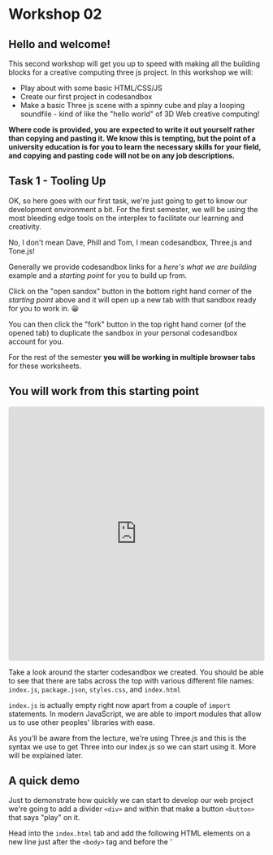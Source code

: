 # Workshop 02
## Hello and welcome!
This second workshop will get you up to speed with making all the building blocks for a creative computing three js project. In this workshop we will:
 - Play about with some basic HTML/CSS/JS 
 - Create our first project in codesandbox
 - Make a basic Three js scene with a spinny cube and play a looping soundfile - kind of like the "hello world" of 3D Web creative computing!

**Where code is provided, you are expected to write it out yourself rather than copying and pasting it. We know this is tempting, but the point of a university education is for you to learn the necessary skills for your field, and copying and pasting code will not be on any job descriptions.**
    

## Task 1 - Tooling Up
OK, so here goes with our first task, we're just going to get to know our development environment a bit. For the first semester, we will be using the most bleeding edge tools on the interplex to facilitate our learning and creativity. 

No, I don't mean Dave, Phill and Tom, I mean codesandbox, Three.js and Tone.js!

Generally we provide codesandbox links for a *here's what we are building* example and a *starting point* for you to build up from.

Click on the "open sandox" button in the bottom right hand corner of the *starting point* above and it will open up a new tab with that sandbox ready for you to work in. 😀 

You can then click the "fork" button in the top right hand corner (of the opened tab) to duplicate the sandbox in your personal codesandbox account for you.

For the rest of the semester **you will be working in multiple browser tabs** for these worksheets.

## You will work from this starting point 
<iframe src="https://codesandbox.io/embed/silly-hellman-3w4cz?fontsize=14&hidenavigation=1&theme=dark"
     style="width:100%; height:500px; border:0; border-radius: 4px; overflow:hidden;"
     title="CPC_W01_T01"
     allow="accelerometer; ambient-light-sensor; camera; encrypted-media; geolocation; gyroscope; hid; microphone; midi; payment; usb; vr; xr-spatial-tracking"
     sandbox="allow-forms allow-modals allow-popups allow-presentation allow-same-origin allow-scripts"
   ></iframe>
   
Take a look around the starter codesandbox we created. You should be able to see that there are tabs across the top with various different
    file names: `index.js`, `package.json`, `styles.css`, and `index.html`

`index.js` is actually empty right now apart from a couple of <code>import</code> statements. In modern JavaScript, we are able to import modules that allow us to use other peoples' libraries with ease.

As you'll be aware from the lecture, we're using Three.js and this is the syntax we use to get Three into our index.js so we can start using it. More will be explained later.

## A quick demo
Just to demonstrate how quickly we can start to develop our web project we're going to add a divider `<div>` and within that make a button `<button>` that says "play" on it.

Head into the `index.html` tab and add the following HTML elements on a new line just after the `<body>` tag and before the '<script>' tag:
  
```html
<div id="overlay">
	<button id="startButton">Play</button>
</div>
```
	
You should see a button appear saying "play" on it - that button won't do anything yet but you can see how quickly we can build an interface... You can also add a bunch of other HTML elements if you want to customise your page.
  
Now, as we talked about in the lecture, codesandbox is a development environment that kind of bridges the gap between prototyping playground and pro developers sharing ideas.

I'm not going to big it up too much but it's **RUDDY GREAT**

It gives us a fully functional development environment with nice code editor, embedded test-browser and console all within the comfy home of our favourite web browser.

We can also collaboratively edit code together, which in these remote-times is pretty incredible and will allow us to help you along the way. There are a whole lot of other features but let's just leave it there to stop me talking about how wonderful it is...

**Please now go to <a href="https://codesandbox.io/" target="_blank">codesandbox</a>** and create an account, we recommend using your UWE email but you can also use a personal one if you'd prefer.

# Task 2 - The Unholy Trinity: HTML/CSS/JavaScript

This is the basic "vanilla" starter that you get with codesandbox<

OK now we're going to do a few more steps just to display the current time:
 - Add another html `<div>` element in index.html with an id named "demo" **HINT:** try taking a look at task 1 to see how to do that, remember we need a pair of tags
 - You won't necessarily see anything yet but we're going to add our timer function
 - Now, in `index.js` (NOT index.html) try doing a timed operation with setInterval to display time using the following code:
    
```javascript
let timer = setInterval(myTimer, 1000); // declare a variable, assign the setInterval function supplying myTimer as the callback with a 1 second interval
function myTimer() 
{
  let d = new Date();
  document.getElementById("demo").innerHTML = d.toLocaleTimeString();
}
```
Do this in the starter sandbox below:
<iframe src="https://codesandbox.io/embed/cpcw01t02-1wdos?fontsize=14&hidenavigation=1&theme=dark"
     style="width:100%; height:500px; border:0; border-radius: 4px; overflow:hidden;"
     title="CPC_W01_T02"
     allow="accelerometer; ambient-light-sensor; camera; encrypted-media; geolocation; gyroscope; hid; microphone; midi; payment; usb; vr; xr-spatial-tracking"
     sandbox="allow-forms allow-modals allow-popups allow-presentation allow-same-origin allow-scripts"
   ></iframe>

So you should be able to see how quickly we can *dynamically* update our index.html through the use of JavaScript and the power of codesandbox. But let's face it, that's not particularly creative, and we're here to make some shapes and noises, so let's move on to using Three.js to create a simple scene

# Task 3 - Three.js
## Task 3.1

 - OK, now we've created a new vanilla codesandbox below, but you can do this by navigating to the main site (not the one embedded below) so go and give that a try using your new account.
 - Right, we're just going to repeat task 1 now and add our overlay and buttons in index.html
 - Then let's just delete everything in index.js apart from the first line where we import styles.css
 - In the sandbox below, we've taken care of the styling for now, but try styling your play button using the id (<a href="https://www.w3schools.com/css/css3_buttons.asp" target="_blank">Here</a> is a short tut on how you do that)

<iframe src="https://codesandbox.io/embed/cpcw01t0301-915ht?fontsize=14&hidenavigation=1&theme=dark"
     style="width:100%; height:500px; border:0; border-radius: 4px; overflow:hidden;"
     title="CPC_W01_T03_01"
     allow="accelerometer; ambient-light-sensor; camera; encrypted-media; geolocation; gyroscope; hid; microphone; midi; payment; usb; vr; xr-spatial-tracking"
     sandbox="allow-forms allow-modals allow-popups allow-presentation allow-same-origin allow-scripts"
   ></iframe>

## Task 3.2
From now on, we're going to have to work across two browser tabs: this workshop page and your codesandbox project. We've embedded the codesandboxes for each step below so you can see where we get to each after each step.
 
First of all we need to add the Three.js library as a dependency in our project. This is basically just telling our codesandbox "hey please include this file when building as we're going to import it into our project". To do this, navigate to the dependencies dropdown (in the explorer tab on the left or in the top left burger menu if you're using the embedded sandbox below). Then in the "add dependency" field just type "three" and click to add the dependency. Simple!

Now we're going to add some lines at the very top of our index.js that import our Three.js library and also a thing called OrbitControls which will allow us to interact with our project to scroll around using the mouse:

```javascript
import * as THREE from "three";
import { OrbitControls } from "three/examples/jsm/controls/OrbitControls.js";
import "./styles.css";
```

 - We're going to create a whole bunch of variables that we're going to use later (some we won't actually use in this workshop). These should all be fairly familiar from the first lecture but will become clear as we go on...
 - Next, we're going to assign start button to variable and add the `init()` function as the "click" callback by using the `addEventListener()` method. This means that `init()` will be called when the button is clicked

```javascript
let scene, camera, renderer;
let geometry, material, cube;
let colour, intensity, light;
let ambientLight;

let orbit;

let listener, sound, audioLoader;

let clock, delta, interval;

let startButton = document.getElementById("startButton");
startButton.addEventListener("click", init);
```
    
OK for now, we're just going to add an alert() in the our init() function to ensure that we have everything working and we can move on to the next step:

```javascript
function init() {
    	alert("We have initialised!");
    }
```
## Task 3.3
Here's where we got to, feel free to work from this one if you ran into any errors on the last task (we're going easy in these first couple of sessions 😀

<iframe src="https://codesandbox.io/embed/cpcw01t0302-5y63w?fontsize=14&hidenavigation=1&theme=dark"
     style="width:100%; height:500px; border:0; border-radius: 4px; overflow:hidden;"
     title="CPC_W01_T03_02"
     allow="accelerometer; ambient-light-sensor; camera; encrypted-media; geolocation; gyroscope; hid; microphone; midi; payment; usb; vr; xr-spatial-tracking"
     sandbox="allow-forms allow-modals allow-popups allow-presentation allow-same-origin allow-scripts"
   ></iframe>
   
This is a bit of a big chunk as we're now going to set up all the various bits and pieces we talked about in the lecture in terms of the building blocks of a Three.js project.

At the top of the init() function, delete the alert as we're no longer going to need that. Then, the first thing we're going to do is remove the overlay once our "play" button is pressed, so add this code <strong> inside </strong> the init() function:

```javascript
  // remove overlay
  let overlay = document.getElementById("overlay");
  overlay.remove();
```



Right, below the section of removing the overlay but still in the the init() function, let's make our scene and set the background to a light grey:
```javascript
  //create our scene
  scene = new THREE.Scene();
  scene.background = new THREE.Color(0xdfdfdf);
```
	
Still within the init() function, we're going to add another fundamental part of our project, the camera. We initialise the camera with the folling parameters: 
 - fov - Camera frustum vertical field of view.
 - aspect - Camera frustum aspect ratio.
 - near - Camera frustum near plane.
 - far - Camera frustum far plane.

```javascript
  //create camera
  camera = new THREE.PerspectiveCamera(
    75,
    window.innerWidth / window.innerHeight,
    0.1,
    1000
  );
```	
Beneath that but still in the init() function, let's just move the camera back a bit on the z axis by accessing its position propery using the got operator and assigning it to the number 5. This will ensure we can actually see the stuff we're drawing later and we're not INSIDE it looking out:

`camera.position.z = 5;`
    
Still within init(), we're going to create our renderer. This is the bit that is actually going to draw our cool stuff to the screen. We're going to enable anti aliasing (see <a href=" https://en.wikipedia.org/wiki/Spatial_anti-aliasing" target="_blank">here</a> for a bit more info about what that is. And then we're going to add our renderer to our HTML page. This creates a HTML5 canvas and enables WebGL to create our 3D world:

```
  //specify our renderer and add it to our document
  renderer = new THREE.WebGLRenderer({ antialias: true });
  renderer.setSize(window.innerWidth, window.innerHeight);
  document.body.appendChild(renderer.domElement);
```
	
Finally, still within init() we're going to create our orbit controls which will let us interact with the scene and change the position of the camera using our mouse. Just a couple of lines, and then in the last line of init() we will call our play() function which we'll define below:>

```
  //create the orbit controls instance so we can use the mouse move around our scene
  orbit = new OrbitControls(camera, renderer.domElement);
  orbit.enableZoom = true;
  play();
```

OK below our init() function let's define our play() and stop() functions. In the play() function, we supply an anonymous function to the renderer which will loop continually and that will call our update() function and our render() function (defined below). This is essentially the basics of building a game engine structure. The stop() function will just be there to kill the game loop if need be: 
	
```
// start animating
function play() {
  //using the new setAnimationLoop method which means we are WebXR ready if need be
  renderer.setAnimationLoop(() => {
    update();
    render();
  });
}
// stop animating (not currently used)
function stop() {
  renderer.setAnimationLoop(null);
}
```
  
Right, nearly there. Below play() and stop() let's add our update() function. As you can see, this will be called on loop by the renderer. For now, we're just going to update our orbit controls object like so:

```
//our update function
function update() {
  orbit.update();
  //update stuff in here
}
```

And then finally at this stage, we're going create our render function in which we will pass our scene and camera to the renderer to render!

```
// simple render function
function render() {
  renderer.render(scene, camera);
}
```
But, argh! We still can't see anything apart from a blank screen as we haven't actually put anything into our scene yet! All that for a blank screen?! Well, not to worry, this whole exercise is building us a template which we can reuse again and again in later tutorials.


# END
# CONTINUE

    <h5>Task 3.4</h5>
    <p></p>
    <p>Here's where we got to after that last mammoth step:</p>
    <iframe src="https://codesandbox.io/embed/w01t0304-ffgjf?fontsize=14&hidenavigation=1&theme=dark"
     style={{width:'100%', height:'500px', border:'0', overflow:'hidden'}}
     title="W01_T03_03"
     allow="accelerometer; ambient-light-sensor; camera; encrypted-media; geolocation; gyroscope; hid; microphone; midi; payment; usb; vr; xr-spatial-tracking"
     sandbox="allow-forms allow-modals allow-popups allow-presentation allow-same-origin allow-scripts"
   ></iframe>

<p></p>
   <p>
   Like we said, we can't actually see anything yet so for that we need to add some light and an object. Head back into the init() function, just above the bit where we call play().
   Let's add a couple of lights to our scene, one directional and one ambient:</p>
   <code>
   <CodeBlock text = {`// lighting
  colour = 0xffffff;
  intensity = 1;
  light = new THREE.DirectionalLight(colour, intensity);
  light.position.set(-1, 2, 4);
  scene.add(light);
  ambientLight = new THREE.AmbientLight(0xffffff, 0.5);
  scene.add(ambientLight);`} language = {"javascript"} theme = {dracula} showLineNumbers = {false} class = "codeBlocks" />

    
   </code>
   <p></p>
    <p>Now, remember what we were talking about in the lecture regarding the fact that meshes are made up of geometries and materials. Let's create a very simple cube with a basic materials:</p>
    <code>
   <CodeBlock text = {`// create a box to spin

  geometry = new THREE.BoxGeometry();
  material = new THREE.MeshNormalMaterial(); 
  cube = new THREE.Mesh(geometry, material);

  scene.add(cube);`} language = {"javascript"} theme = {dracula} showLineNumbers = {false} class = "codeBlocks" />

    
   </code>
   <p></p>
   <p>Hopefully you can now see a cube?! So, this has been a long time coming but because we've worked in this way it's now very easy for us to start animating. Let's change our update function to manipulate the properties of our cube and spin it around a bit. </p>
    <code>
   <CodeBlock text = {`//our update function

function update() {
  orbit.update();
  //update stuff in here
  cube.rotation.x += 0.01;
  cube.rotation.y += 0.04;
  cube.rotation.z -= 0.01;
}`} language = {"javascript"} theme = {dracula} showLineNumbers = {false} class = "codeBlocks" />

    
   </code>
   <p></p>
   <p>What happens if you change cube.rotation.x to cube.position.x?!</p>

    <h2>Task 4</h2>

    <p></p>
     <p>
    As we discussed in the lecture, one of the things that makes this module different from others around and about is that it is focused on audio-visual stuff, rather than just visual or just audio. With that in mind, let's add a sound to our project. Here's where we got to after task 3 </p>
    
     <iframe src="https://codesandbox.io/embed/pedantic-dew-99og2?fontsize=14&hidenavigation=1&theme=dark"
     style={{width:'100%', height:'500px', border:'0', overflow:'hidden'}}
     title="W01_T03_04"
     allow="accelerometer; ambient-light-sensor; camera; encrypted-media; geolocation; gyroscope; hid; microphone; midi; payment; usb; vr; xr-spatial-tracking"
     sandbox="allow-forms allow-modals allow-popups allow-presentation allow-same-origin allow-scripts"
   ></iframe>
   
	<p>For now, we're just going to use Three.js's sound capabilities which allow us to play back sound files and some simple panning etc. Hopefully you're now comfortable with the interface of codesandbox. So make a new folder in the root directory (i.e a new folder outside the one called "src") in your codesandbox project 
    and call it "sounds".</p>
    <p>
    Use the upload button to upload a sound file. Ideally we will use a .mp3 as they're smaller. We made a <a href="https://uweacuk-my.sharepoint.com/:f:/g/personal/dave_meckin_uwe_ac_uk/Enjdizr--AhKhGku2oxVW9QB2kmkvOr7sn98KoDl2Rlqhg?e=kGB8hN" target="_blank">simple looping drone sound called CPC_Basic_Drone_Loop.mp3</a> that you can download if you'd prefer to use this for speed's sake. Download it then upload to your "sounds" folder on codesandbox.
    

  
    </p>
   	 <p>OK so let's head back into our init() function again. We're going to go just above that final line where we call play() and add some stuff so that we can generate and listen to sound. We're going to make a lister which we will attach to our camera, then we will create a sound generator which will play back audio and will do some panning depending on where the camera is:</p>

   	 <code>
   <CodeBlock text = {`//sound for single source and single listener

  listener = new THREE.AudioListener();
  camera.add(listener);
  sound = new THREE.PositionalAudio(listener);`} language = {"javascript"} theme = {dracula} showLineNumbers = {false} class = "codeBlocks" />

    
   </code>
   <p></p>
   <p>Finally, we're going to load our audio file and set a bunch of parameters on our positional audio object to that it loops and plays audio in a specific direction etc: </p>
   	 <code>
   <CodeBlock text = {`audioLoader = new THREE.AudioLoader();
  audioLoader.load("./sounds/CPC_Basic_Drone_Loop.mp3", function (buffer) {
    sound.setBuffer(buffer);
    sound.setRefDistance(10);
    sound.setDirectionalCone(180, 230, 0.1);
    sound.setLoop(true);
    sound.setVolume(0.5);
    sound.play();
  });`} language = {"javascript"} theme = {dracula} showLineNumbers = {false} class = "codeBlocks" />

    
   </code>
<p></p>
<p>OK cool, try moving around your 3D world and experiment with how the sound changes based on the position of the camera!</p>
    <h2>Task 5</h2>
    
    <p>"Just one more thing..." as Columbo would say. Being as how we're in a web browser and those pesky users of our stuff might resize their window. We need to add some code in our main template to ensure that our scene gets resized accordingly.
    Let's define a couple of variable towards the top of index.js:</p>

    <code>
   <CodeBlock text = {`let sceneHeight, sceneWidth;`} language = {"javascript"} theme = {dracula} showLineNumbers = {false} class = "codeBlocks" />

    
   </code>
<p></p>
<p>Then, just above where we create our new scene in the init() function, let's initialise those variables to be the window sizes:</p>
<code>
   <CodeBlock text = {`sceneWidth = window.innerWidth;
  sceneHeight = window.innerHeight;`} language = {"javascript"} theme = {dracula} showLineNumbers = {false} class = "codeBlocks" />

    
   </code>
<p></p>
<p>Now, towards the bottom of init(), just before we call play, let's add a thing called an event listener. This is will react when it senses the window being resized and call a function called onWindowResize:</p>
<code>
   <CodeBlock text = {`window.addEventListener("resize", onWindowResize, false);`} language = {"javascript"} theme = {dracula} showLineNumbers = {false} class = "codeBlocks" />

    
   </code>
<p></p>

  

  
    <p>Finally, right at the bottom of your index.js, let's define the onWindowResize function. This just updates our variables and sets the new size of the scene based on the window size...</p>
     <code>
   <CodeBlock text = {`function onWindowResize() {
  //resize & align
  sceneHeight = window.innerHeight;
  sceneWidth = window.innerWidth;
  renderer.setSize(sceneWidth, sceneHeight);
  camera.aspect = sceneWidth / sceneHeight;
  camera.updateProjectionMatrix();
}`} language = {"javascript"} theme = {dracula} showLineNumbers = {false} class = "codeBlocks" />

    
   </code>
<p></p>
    <h2>Task 6</h2>


    
    <p>Right we're at the final task for this workshop hooray! Nice one for making our "hello world" but also creating a template that we can work from from now on. One final thing to experiment with, try adding a <a href="https://threejs.org/docs/#api/en/helpers/GridHelper" target="_blank">grid helper</a> to your scene and see how that changes the visual landscape. This is a tiny stretch goal so we're not going to tell you exactly how to do it!</p>
    <p>Super important final task: go to file->export to .zip in your codesandbox and download your project!</p>
    <p>Remember how critical it is to keep a good folder structure? Make sure you start as you mean to go on and make a folder for this module, then another folder inside that one called "Week 2".</p>
   
    <iframe src="https://codesandbox.io/embed/w01t04-djglq?fontsize=14&hidenavigation=1&theme=dark"
     style={{width:'100%', height:'500px', border:'0', overflow:'hidden'}}
     title="W01_T04"
     allow="accelerometer; ambient-light-sensor; camera; encrypted-media; geolocation; gyroscope; hid; microphone; midi; payment; usb; vr; xr-spatial-tracking"
     sandbox="allow-forms allow-modals allow-popups allow-presentation allow-same-origin allow-scripts"
   ></iframe>
